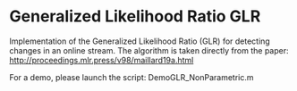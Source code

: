 # Generalized Likelihood Ratio GLR

Implementation of the Generalized Likelihood Ratio (GLR) for detecting changes in an online stream. 
The algorithm is taken directly from the paper: http://proceedings.mlr.press/v98/maillard19a.html

For a demo, please launch the script: DemoGLR_NonParametric.m
